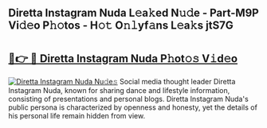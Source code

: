 ## Diretta Instagram Nuda L𝚎a𝚔ed N𝚞𝚍e - Part-M9P Vi𝚍𝚎o P𝚑𝚘tos - H𝚘𝚝 O𝚗𝚕yf𝚊ns L𝚎a𝚔s jtS7G

# <h2><a href="http://kf650ue.oniu.top/?m=Diretta+Instagram+Nuda">🔗👉 🔴 Diretta Instagram Nuda P𝚑ot𝚘𝚜 V𝚒d𝚎o</a></h2>

[![Diretta Instagram Nuda Nu𝚍e𝚜](https://i.imgur.com/0qMVB7G.gif)](http://kf650ue.oniu.top/?m=Diretta+Instagram+Nuda)
Social media thought leader Diretta Instagram Nuda, known for sharing dance and lifestyle information, consisting of presentations and personal blogs. Diretta Instagram Nuda's public persona is characterized by openness and honesty, yet the details of his personal life remain hidden from view.  
